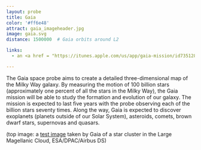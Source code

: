 ```yaml
---
layout: probe
title: Gaia
color: '#ff6e48'
attract: gaia_imageheader.jpg
image: gaia.svg
distance: 1500000  # Gaia orbits around L2

links:
  - an <a href = "https://itunes.apple.com/us/app/gaia-mission/id735128015?mt=8">iPhone app</a> to receive updates on the mission

---
```

The Gaia space probe aims to create a detailed three-dimensional map of the Milky Way galaxy. By measuring the motion of 100 billion stars (approximately one percent of all the stars in the Milky Way), the Gaia mission will be able to study the formation and evolution of our galaxy. The mission is expected to last five years with the probe observing each of the billion stars seventy times. Along the way, Gaia is expected to discover exoplanets (planets outside of our Solar System), asteroids, comets, brown dwarf stars, supernovas and quasars.

<div class="caption">(top image: a <a href="http://sci.esa.int/gaia/53654-gaia-calibration-image/">test image</a> taken by Gaia of a star cluster in the Large Magellanic Cloud, ESA/DPAC/Airbus DS)</div>



